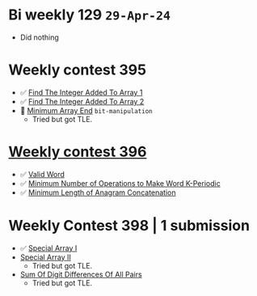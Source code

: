 # Bi weekly 129 `29-Apr-24`

- Did nothing

# Weekly contest 395

- ✅ [Find The Integer Added To Array 1](./findTheIntegerAddedToArray1/)
- ✅ [Find The Integer Added To Array 2](./findTheIntegerAddedToArray2/)
- 📝 [Minimum Array End](./minimumArrayEnd/) `bit-manipulation`
  - Tried but got TLE.

# [Weekly contest 396](https://leetcode.com/contest/weekly-contest-396/)

- ✅ [Valid Word](./validWord/)
- ✅ [Minimum Number of Operations to Make Word K-Periodic](./minNoOfOperationsToMakeWordKPeriodic/)
- ✅ [Minimum Length of Anagram Concatenation](./minimumLengthofAnagramConcatenation/)

# Weekly Contest 398 | 1 submission

- ✅ [Special Array I](./specialArrayI/)
- [Special Array II](.specialArrayII/)
  - Tried but got TLE.
- [Sum Of Digit Differences Of All Pairs](.sumOfDigitDifferencesOfAllPairs/)
  - Tried but got TLE.
